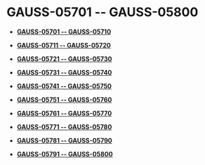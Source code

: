 # GAUSS-05701 -- GAUSS-05800<a name="ZH-CN_TOPIC_0302073703"></a>

-   **[GAUSS-05701 -- GAUSS-05710](GAUSS-05701----GAUSS-05710.md)**  

-   **[GAUSS-05711 -- GAUSS-05720](GAUSS-05711----GAUSS-05720.md)**  

-   **[GAUSS-05721 -- GAUSS-05730](GAUSS-05721----GAUSS-05730.md)**  

-   **[GAUSS-05731 -- GAUSS-05740](GAUSS-05731----GAUSS-05740.md)**  

-   **[GAUSS-05741 -- GAUSS-05750](GAUSS-05741----GAUSS-05750.md)**  

-   **[GAUSS-05751 -- GAUSS-05760](GAUSS-05751----GAUSS-05760.md)**  

-   **[GAUSS-05761 -- GAUSS-05770](GAUSS-05761----GAUSS-05770.md)**  

-   **[GAUSS-05771 -- GAUSS-05780](GAUSS-05771----GAUSS-05780.md)**  

-   **[GAUSS-05781 -- GAUSS-05790](GAUSS-05781----GAUSS-05790.md)**  

-   **[GAUSS-05791 -- GAUSS-05800](GAUSS-05791----GAUSS-05800.md)**  


